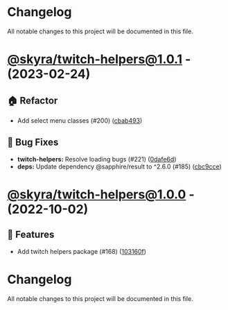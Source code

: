 # Changelog

All notable changes to this project will be documented in this file.

# [@skyra/twitch-helpers@1.0.1](https://github.com/skyra-project/archid-components/compare/@skyra/twitch-helpers@1.0.0...@skyra/twitch-helpers@1.0.1) - (2023-02-24)

## 🏠 Refactor

- Add select menu classes (#200) ([cbab493](https://github.com/skyra-project/archid-components/commit/cbab493afc198d24226bd626efa80c82379ea36c))

## 🐛 Bug Fixes

- **twitch-helpers:** Resolve loading bugs (#221) ([0dafe6d](https://github.com/skyra-project/archid-components/commit/0dafe6d9aa28d0f2ed29e1bd912b9ddde9841fd8))
- **deps:** Update dependency @sapphire/result to ^2.6.0 (#185) ([cbc9cce](https://github.com/skyra-project/archid-components/commit/cbc9cce0004bcb67b4713b24fb8a1c50f2b39be7))

# [@skyra/twitch-helpers@1.0.0](https://github.com/skyra-project/archid-components/tree/@skyra/twitch-helpers@1.0.0) - (2022-10-02)

## 🚀 Features

- Add twitch helpers package (#168) ([103160f](https://github.com/skyra-project/archid-components/commit/103160f94898a6842544441a49dd13bb8bacf48f))

# Changelog

All notable changes to this project will be documented in this file.
